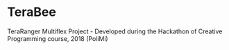 # TeraBee 
TeraRanger Multiflex Project - 
Developed during the Hackathon of Creative Programming course, 2018 (PoliMi)
